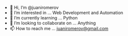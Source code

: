 - 👋 Hi, I’m @juaniromerov
- 👀 I’m interested in ... Web Development and Automation
- 🌱 I’m currently learning ... Python
- 💞️ I’m looking to collaborate on ... Anything 
- 📫 How to reach me ... juaniromerov@gmail.com

<!---
juaniromerov/juaniromerov is a ✨ special ✨ repository because its `README.md` (this file) appears on your GitHub profile.
You can click the Preview link to take a look at your changes.
--->
